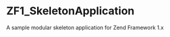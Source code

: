 ZF1_SkeletonApplication
=======================

A sample modular skeleton application for Zend Framework 1.x
